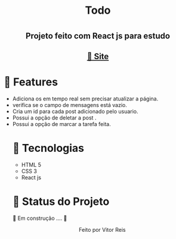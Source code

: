 
<h1 align="center" >Todo<h1>
<h2 align="center"> Projeto feito com React js para estudo </h2>
<h2 align="center"><a href= "https://vitorhrd.github.io/Todo/">🔗 Site</a></h2>
<h1>🚀 Features</h1>
<ul>
    <li> Adiciona os em tempo real sem precisar atualizar a página.
      <li> verifica se o campo de mensagens está vazio.
        <li>Cria um id para cada post adicionado pelo usuario.
          <li>Possui a opção de deletar a post .
            <li> Possui a opção de marcar a tarefa feita.
<h1>🚀 Tecnologias</h1>
 
 <ul>
    <li>HTML 5
      <li>CSS 3
       <li>React js

  
 </ul>

                
 
<h1 > 🚀 Status do Projeto </h1>
 
 <p > 🚧   Em construção .... 🚧 </p>
 
 
 <p align="center">Feito por Vitor Reis</p>
